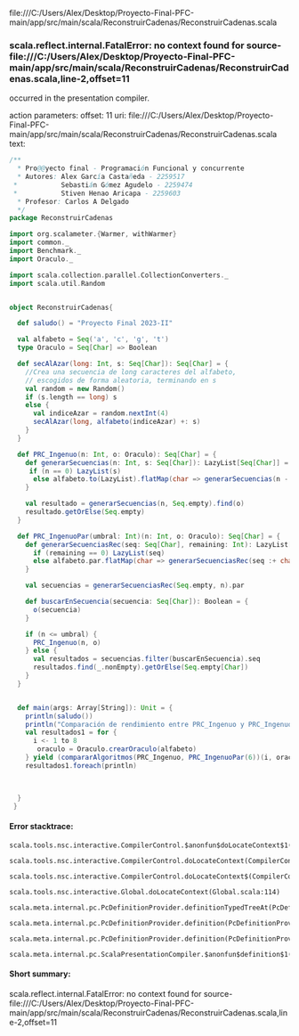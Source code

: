 file:///C:/Users/Alex/Desktop/Proyecto-Final-PFC-main/app/src/main/scala/ReconstruirCadenas/ReconstruirCadenas.scala
### scala.reflect.internal.FatalError: no context found for source-file:///C:/Users/Alex/Desktop/Proyecto-Final-PFC-main/app/src/main/scala/ReconstruirCadenas/ReconstruirCadenas.scala,line-2,offset=11

occurred in the presentation compiler.

action parameters:
offset: 11
uri: file:///C:/Users/Alex/Desktop/Proyecto-Final-PFC-main/app/src/main/scala/ReconstruirCadenas/ReconstruirCadenas.scala
text:
```scala
/**
  * Pro@@yecto final - Programación Funcional y concurrente
  * Autores: Alex García Castañeda - 2259517
 *           Sebastián Gómez Agudelo - 2259474
 *           Stiven Henao Aricapa - 2259603
  * Profesor: Carlos A Delgado
  */
package ReconstruirCadenas

import org.scalameter.{Warmer, withWarmer}
import common._
import Benchmark._
import Oraculo._

import scala.collection.parallel.CollectionConverters._
import scala.util.Random


object ReconstruirCadenas{

  def saludo() = "Proyecto Final 2023-II"

  val alfabeto = Seq('a', 'c', 'g', 't')
  type Oraculo = Seq[Char] => Boolean

  def secAlAzar(long: Int, s: Seq[Char]): Seq[Char] = {
    //Crea una secuencia de long caracteres del alfabeto,
    // escogidos de forma aleatoria, terminando en s
    val random = new Random()
    if (s.length == long) s
    else {
      val indiceAzar = random.nextInt(4)
      secAlAzar(long, alfabeto(indiceAzar) +: s)
    }
  }

  def PRC_Ingenuo(n: Int, o: Oraculo): Seq[Char] = {
    def generarSecuencias(n: Int, s: Seq[Char]): LazyList[Seq[Char]] = {
     if (n == 0) LazyList(s)
      else alfabeto.to(LazyList).flatMap(char => generarSecuencias(n - 1, s :+ char))
    }

    val resultado = generarSecuencias(n, Seq.empty).find(o)
    resultado.getOrElse(Seq.empty)
  }

  def PRC_IngenuoPar(umbral: Int)(n: Int, o: Oraculo): Seq[Char] = {
    def generarSecuenciasRec(seq: Seq[Char], remaining: Int): LazyList[Seq[Char]] = {
      if (remaining == 0) LazyList(seq)
      else alfabeto.par.flatMap(char => generarSecuenciasRec(seq :+ char, remaining - 1)).to(LazyList)
    }

    val secuencias = generarSecuenciasRec(Seq.empty, n).par

    def buscarEnSecuencia(secuencia: Seq[Char]): Boolean = {
      o(secuencia)
    }

    if (n <= umbral) {
      PRC_Ingenuo(n, o)
    } else {
      val resultados = secuencias.filter(buscarEnSecuencia).seq
      resultados.find(_.nonEmpty).getOrElse(Seq.empty[Char])
    }
  }


  def main(args: Array[String]): Unit = {
    println(saludo())
    println("Comparación de rendimiento entre PRC_Ingenuo y PRC_IngenuoPar")
    val resultados1 = for {
      i <- 1 to 8
       oraculo = Oraculo.crearOraculo(alfabeto)
    } yield (compararAlgoritmos(PRC_Ingenuo, PRC_IngenuoPar(6))(i, oraculo), "Tamano: " + i)
    resultados1.foreach(println)

    

  }
 }

```



#### Error stacktrace:

```
scala.tools.nsc.interactive.CompilerControl.$anonfun$doLocateContext$1(CompilerControl.scala:100)
	scala.tools.nsc.interactive.CompilerControl.doLocateContext(CompilerControl.scala:100)
	scala.tools.nsc.interactive.CompilerControl.doLocateContext$(CompilerControl.scala:99)
	scala.tools.nsc.interactive.Global.doLocateContext(Global.scala:114)
	scala.meta.internal.pc.PcDefinitionProvider.definitionTypedTreeAt(PcDefinitionProvider.scala:151)
	scala.meta.internal.pc.PcDefinitionProvider.definition(PcDefinitionProvider.scala:68)
	scala.meta.internal.pc.PcDefinitionProvider.definition(PcDefinitionProvider.scala:16)
	scala.meta.internal.pc.ScalaPresentationCompiler.$anonfun$definition$1(ScalaPresentationCompiler.scala:321)
```
#### Short summary: 

scala.reflect.internal.FatalError: no context found for source-file:///C:/Users/Alex/Desktop/Proyecto-Final-PFC-main/app/src/main/scala/ReconstruirCadenas/ReconstruirCadenas.scala,line-2,offset=11